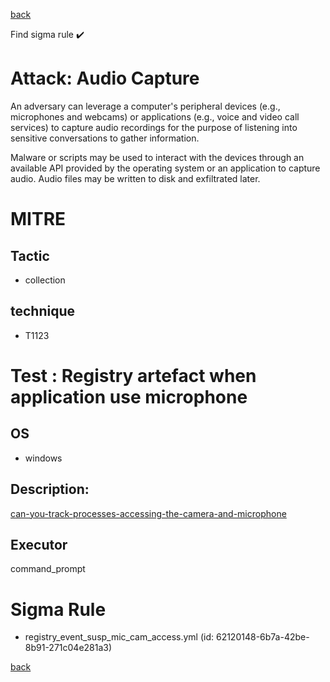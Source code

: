 
[back](../index.md)

Find sigma rule :heavy_check_mark: 

# Attack: Audio Capture 

An adversary can leverage a computer's peripheral devices (e.g., microphones and webcams) or applications (e.g., voice and video call services) to capture audio recordings for the purpose of listening into sensitive conversations to gather information.

Malware or scripts may be used to interact with the devices through an available API provided by the operating system or an application to capture audio. Audio files may be written to disk and exfiltrated later.

# MITRE
## Tactic
  - collection


## technique
  - T1123


# Test : Registry artefact when application use microphone
## OS
  - windows


## Description:
[can-you-track-processes-accessing-the-camera-and-microphone](https://svch0st.medium.com/can-you-track-processes-accessing-the-camera-and-microphone-7e6885b37072)


## Executor
command_prompt

# Sigma Rule
 - registry_event_susp_mic_cam_access.yml (id: 62120148-6b7a-42be-8b91-271c04e281a3)



[back](../index.md)
